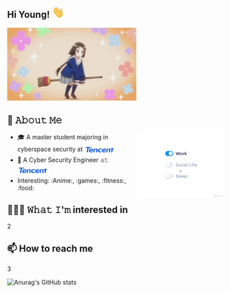 ## Hi Young! <img src="https://github.com/Q1ngD3ngY1/Q1ngD3ngY1/blob/main/assets/Hi.gif" width="29px">
<img src="https://github.com/Q1ngD3ngY1/Q1ngD3ngY1/blob/main/assets/hello.gif" alt="👋 Hi Young! I'm Q1ngD3ngY1" title="👋 Hi there! I'm Q1ngD3ngY1" width="300" height="auto"/>

<!--
**Q1ngD3ngY1/Q1ngD3ngY1** is a ✨ _special_ ✨ repository because its `README.md` (this file) appears on your GitHub profile.

Here are some ideas to get you started:

- 🔭 I’m currently working on ...
- 🌱 I’m currently learning ...
- 👯 I’m looking to collaborate on ...
- 🤔 I’m looking for help with ...
- 💬 Ask me about ...
- 📫 How to reach me: ...
- 😄 Pronouns: ...
- ⚡ Fun fact: ...
-->
## :book: 𝙰𝚋𝚘𝚞𝚝 𝙼𝚎
<img src="https://github.com/Q1ngD3ngY1/Q1ngD3ngY1/blob/main/assets/life_balance.gif" alt="side Image" align="right" width="200" height="auto" />

- 🎓 A master student majoring in cyberspace security at [<img src="https://github.com/Q1ngD3ngY1/Q1ngD3ngY1/blob/main/assets/Tencent_English-logo.png" height="30em" align="center" alt="UESTC" title="UESTC"/>](https://www.uestc.edu.cn/)
- 💼 A Cyber Security Engineer 𝚊𝚝 [<img src="https://github.com/Q1ngD3ngY1/Q1ngD3ngY1/blob/main/assets/Tencent_English-logo.png" height="30em" align="center" alt="Tencent" title="Tencent"/>](https://github.com/tencent)
- Interesting: :Anime:, :games:, :fitness:, :food:

## 👨🏻‍💻 𝚆𝚑𝚊𝚝 𝙸'𝚖 interested in
2
## 📫 How to reach me
3

![Anurag's GitHub stats](https://github-readme-stats.vercel.app/api?username=Q1ngD3ngY1)
